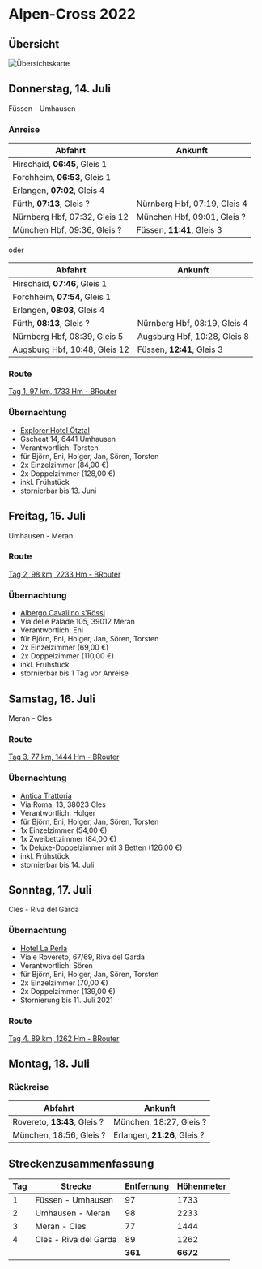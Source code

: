 # Alpen-Cross 2022

## Übersicht

![Übersichtskarte](alpenx-2022-gesamt.avif)

## Donnerstag, 14. Juli

Füssen - Umhausen

### Anreise

| Abfahrt | Ankunft |
| ------- | ------- |
| Hirschaid, **06:45**, Gleis 1 | |
| Forchheim, **06:53**, Gleis 1 | |
| Erlangen, **07:02**, Gleis 4 | |
| Fürth, **07:13**, Gleis ? | Nürnberg Hbf, 07:19, Gleis 4 |
| Nürnberg Hbf, 07:32, Gleis 12 | München Hbf, 09:01, Gleis ? |
| München Hbf, 09:36, Gleis ? | Füssen, **11:41**, Gleis 3 |

oder

| Abfahrt | Ankunft |
| ------- | ------- |
| Hirschaid, **07:46**, Gleis 1 | |
| Forchheim, **07:54**, Gleis 1 | |
| Erlangen, **08:03**, Gleis 4 | |
| Fürth, **08:13**, Gleis ? | Nürnberg Hbf, 08:19, Gleis 4 |
| Nürnberg Hbf, 08:39, Gleis 5 | Augsburg Hbf, 10:28, Gleis 8 |
| Augsburg Hbf, 10:48, Gleis 12 | Füssen, **12:41**, Gleis 3 |

### Route

[Tag 1, 97 km, 1733 Hm - BRouter](http://brouter.de/brouter-web/#map=11/47.1909/11.0577/osm-mapnik-german_style&lonlats=10.697916,47.570142;10.643005,47.286216;10.794196,47.210153;10.927545,47.139775&profile=fastbike)

### Übernachtung

- [Explorer Hotel Ötztal](https://www.explorer-hotels.com/oetztal/)
- Gscheat 14, 6441 Umhausen
- Verantwortlich: Torsten
- für Björn, Eni, Holger, Jan, Sören, Torsten
- 2x Einzelzimmer (84,00 €)
- 2x Doppelzimmer (128,00 €)
- inkl. Frühstück
- stornierbar bis 13. Juni

## Freitag, 15. Juli

Umhausen - Meran

### Route

[Tag 2, 98 km, 2233 Hm - BRouter](http://brouter.de/brouter-web/#map=10/46.8344/11.3667/osm-mapnik-german_style&lonlats=10.927534,47.139771;10.966244,47.061995;11.16389,46.662115&profile=fastbike)

### Übernachtung

- [Albergo Cavallino s'Rössl](https://www.booking.com/hotel/it/albergo-cavallino-s-rossl.de.html)
- Via delle Palade 105, 39012 Meran
- Verantwortlich: Eni
- für Björn, Eni, Holger, Jan, Sören, Torsten
- 2x Einzelzimmer (69,00 €)
- 2x Doppelzimmer (110,00 €)
- inkl. Frühstück
- stornierbar bis 1 Tag vor Anreise

## Samstag, 16. Juli

Meran - Cles

### Route

[Tag 3, 77 km, 1444 Hm - BRouter](http://brouter.de/brouter-web/#map=11/46.4986/11.2198/osm-mapnik-german_style&lonlats=11.16389,46.662115;11.172066,46.641072;11.180112,46.628206;11.298409,46.476497;11.257553,46.427674;11.23601,46.410844;11.23498,46.410226;11.195798,46.414337;11.162109,46.419014;11.154943,46.428661;11.033803,46.36507&profile=fastbike)  

### Übernachtung

- [Antica Trattoria](http://www.anticatrattoriacles.com/)
- Via Roma, 13, 38023 Cles 
- Verantwortlich: Holger
- für Björn, Eni, Holger, Jan, Sören, Torsten
- 1x Einzelzimmer (54,00 €)
- 1x Zweibettzimmer (84,00 €)
- 1x Deluxe-Doppelzimmer mit 3 Betten (126,00 €)
- inkl. Frühstück
- stornierbar bis 14. Juli

## Sonntag, 17. Juli

Cles - Riva del Garda

### Übernachtung

- [Hotel La Perla](http://www.hotellaperla.com/de)
- Viale Rovereto, 67/69, Riva del Garda
- Verantwortlich: Sören
- für Björn, Eni, Holger, Jan, Sören, Torsten
- 2x Einzelzimmer (70,00 €)
- 2x Doppelzimmer (139,00 €)
- Stornierung bis 11. Juli 2021

### Route

[Tag 4, 89 km, 1262 Hm - BRouter](http://brouter.de/brouter-web/#map=10/46.1499/11.1470/osm-mapnik-german_style&lonlats=11.033717,46.365062;11.062675,46.339104;10.971887,46.146123;10.885048,46.044967;10.950623,46.04074;10.842991,45.884234&profile=fastbike)

## Montag, 18. Juli

### Rückreise

| Abfahrt | Ankunft |
| ------- | ------- |
| Rovereto, **13:43**, Gleis ? | München, 18:27, Gleis ? |
| München, 18:56, Gleis ? | Erlangen, **21:26**, Gleis ? |

## Streckenzusammenfassung

| Tag | Strecke               | Entfernung | Höhenmeter |
| --- | --------------------- | ---------- | ---------- |
| 1   | Füssen - Umhausen     | 97         | 1733       |
| 2   | Umhausen - Meran      | 98         | 2233       |
| 3   | Meran - Cles          | 77         | 1444       |
| 4   | Cles - Riva del Garda | 89         | 1262       |
|     |                       | **361**    | **6672**   |
